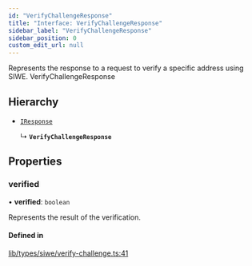 ```yaml
---
id: "VerifyChallengeResponse"
title: "Interface: VerifyChallengeResponse"
sidebar_label: "VerifyChallengeResponse"
sidebar_position: 0
custom_edit_url: null
---
```


Represents the response to a request to verify a specific address using SIWE.
 VerifyChallengeResponse

## Hierarchy

- [`IResponse`](IResponse.md)

  ↳ **`VerifyChallengeResponse`**

## Properties

### verified

• **verified**: `boolean`

Represents the result of the verification.

#### Defined in

[lib/types/siwe/verify-challenge.ts:41](https://github.com/JustaName-id/JustaName-sdk/blob/610ce53/packages/@justaname.id/sdk/src/lib/types/siwe/verify-challenge.ts#L41)
